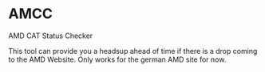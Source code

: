 # AMCC
AMD CAT Status Checker

This tool can provide you a headsup ahead of time if there is a drop coming to the AMD Website.
Only works for the german AMD site for now.
